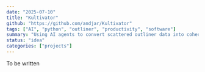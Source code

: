 ```yaml
---
date: "2025-07-10"
title: "Kultivator"
github: "https://github.com/andjar/Kultivator"
tags: ["AI", "python", "outliner", "productivity", "software"]
summary: "Using AI agents to convert scattered outliner data into coherent, full-text, up-to-date wiki pages."
status: "idea"
categories: ["projects"]
---
```


To be written